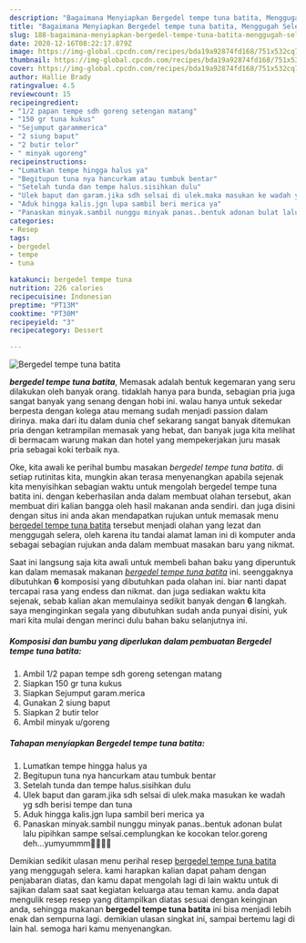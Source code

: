 ```yaml
---
description: "Bagaimana Menyiapkan Bergedel tempe tuna batita, Menggugah Selera"
title: "Bagaimana Menyiapkan Bergedel tempe tuna batita, Menggugah Selera"
slug: 188-bagaimana-menyiapkan-bergedel-tempe-tuna-batita-menggugah-selera
date: 2020-12-16T08:22:17.879Z
image: https://img-global.cpcdn.com/recipes/bda19a92874fd168/751x532cq70/bergedel-tempe-tuna-batita-foto-resep-utama.jpg
thumbnail: https://img-global.cpcdn.com/recipes/bda19a92874fd168/751x532cq70/bergedel-tempe-tuna-batita-foto-resep-utama.jpg
cover: https://img-global.cpcdn.com/recipes/bda19a92874fd168/751x532cq70/bergedel-tempe-tuna-batita-foto-resep-utama.jpg
author: Hallie Brady
ratingvalue: 4.5
reviewcount: 15
recipeingredient:
- "1/2 papan tempe sdh goreng setengan matang"
- "150 gr tuna kukus"
- "Sejumput garammerica"
- "2 siung baput"
- "2 butir telor"
- " minyak ugoreng"
recipeinstructions:
- "Lumatkan tempe hingga halus ya"
- "Begitupun tuna nya hancurkam atau tumbuk bentar"
- "Setelah tunda dan tempe halus.sisihkan dulu"
- "Ulek baput dan garam.jika sdh selsai di ulek.maka masukan ke wadah yg sdh berisi tempe dan tuna"
- "Aduk hingga kalis.jgn lupa sambil beri merica ya"
- "Panaskan minyak.sambil nunggu minyak panas..bentuk adonan bulat lalu pipihkan sampe selsai.cemplungkan ke kocokan telor.goreng deh...yumyummm🤤🤤🤤🤤"
categories:
- Resep
tags:
- bergedel
- tempe
- tuna

katakunci: bergedel tempe tuna 
nutrition: 226 calories
recipecuisine: Indonesian
preptime: "PT13M"
cooktime: "PT30M"
recipeyield: "3"
recipecategory: Dessert

---
```



![Bergedel tempe tuna batita](https://img-global.cpcdn.com/recipes/bda19a92874fd168/751x532cq70/bergedel-tempe-tuna-batita-foto-resep-utama.jpg)

<b><i>bergedel tempe tuna batita</i></b>, Memasak adalah bentuk kegemaran yang seru dilakukan oleh banyak orang. tidaklah hanya para bunda, sebagian pria juga sangat banyak yang senang dengan hobi ini. walau hanya untuk sekedar berpesta dengan kolega atau memang sudah menjadi passion dalam dirinya. maka dari itu dalam dunia chef sekarang sangat banyak ditemukan pria dengan ketrampilan memasak yang hebat, dan banyak juga kita melihat di bermacam warung makan dan hotel yang mempekerjakan juru masak pria sebagai koki terbaik nya.

Oke, kita awali ke perihal bumbu masakan <i>bergedel tempe tuna batita</i>. di setiap rutinitas kita, mungkin akan terasa menyenangkan apabila sejenak kita menyisihkan sebagian waktu untuk mengolah bergedel tempe tuna batita ini. dengan keberhasilan anda dalam membuat olahan tersebut, akan membuat diri kalian bangga oleh hasil makanan anda sendiri. dan juga disini dengan situs ini anda akan mendapatkan rujukan untuk memasak menu <u>bergedel tempe tuna batita</u> tersebut menjadi olahan yang lezat dan menggugah selera, oleh karena itu tandai alamat laman ini di komputer anda sebagai sebagian rujukan anda dalam membuat masakan baru yang nikmat.




Saat ini langsung saja kita awali untuk membeli bahan baku yang diperuntuk kan dalam memasak makanan <u><i>bergedel tempe tuna batita</i></u> ini. seenggaknya dibutuhkan <b>6</b> komposisi yang dibutuhkan pada olahan ini. biar nanti dapat tercapai rasa yang endess dan nikmat. dan juga sediakan waktu kita sejenak, sebab kalian akan memulainya sedikit banyak dengan <b>6</b> langkah. saya menginginkan segala yang dibutuhkan sudah anda punyai disini, yuk mari kita mulai dengan merinci dulu bahan baku selanjutnya ini.

<!--inarticleads1-->

##### Komposisi dan bumbu yang diperlukan dalam pembuatan Bergedel tempe tuna batita:

1. Ambil 1/2 papan tempe sdh goreng setengan matang
1. Siapkan 150 gr tuna kukus
1. Siapkan Sejumput garam.merica
1. Gunakan 2 siung baput
1. Siapkan 2 butir telor
1. Ambil  minyak u/goreng




<!--inarticleads2-->

##### Tahapan menyiapkan Bergedel tempe tuna batita:

1. Lumatkan tempe hingga halus ya
1. Begitupun tuna nya hancurkam atau tumbuk bentar
1. Setelah tunda dan tempe halus.sisihkan dulu
1. Ulek baput dan garam.jika sdh selsai di ulek.maka masukan ke wadah yg sdh berisi tempe dan tuna
1. Aduk hingga kalis.jgn lupa sambil beri merica ya
1. Panaskan minyak.sambil nunggu minyak panas..bentuk adonan bulat lalu pipihkan sampe selsai.cemplungkan ke kocokan telor.goreng deh...yumyummm🤤🤤🤤🤤




Demikian sedikit ulasan menu perihal resep <u>bergedel tempe tuna batita</u> yang menggugah selera. kami harapkan kalian dapat paham dengan penjabaran diatas, dan kamu dapat mengolah lagi di lain waktu untuk di sajikan dalam saat saat kegiatan keluarga atau teman kamu. anda dapat mengulik resep resep yang ditampilkan diatas sesuai dengan keinginan anda, sehingga makanan <b>bergedel tempe tuna batita</b> ini bisa menjadi lebih enak dan sempurna lagi. demikian ulasan singkat ini, sampai bertemu lagi di lain hal. semoga hari kamu menyenangkan.
